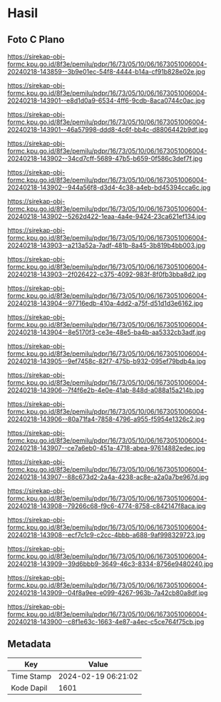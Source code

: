 # Hasil

## Foto C Plano

https://sirekap-obj-formc.kpu.go.id/8f3e/pemilu/pdpr/16/73/05/10/06/1673051006004-20240218-143859--3b9e01ec-54f8-4444-b14a-cf91b828e02e.jpg

https://sirekap-obj-formc.kpu.go.id/8f3e/pemilu/pdpr/16/73/05/10/06/1673051006004-20240218-143901--e8d1d0a9-6534-4ff6-9cdb-8aca0744c0ac.jpg

https://sirekap-obj-formc.kpu.go.id/8f3e/pemilu/pdpr/16/73/05/10/06/1673051006004-20240218-143901--46a57998-ddd8-4c6f-bb4c-d8806442b9df.jpg

https://sirekap-obj-formc.kpu.go.id/8f3e/pemilu/pdpr/16/73/05/10/06/1673051006004-20240218-143902--34cd7cff-5689-47b5-b659-0f586c3def7f.jpg

https://sirekap-obj-formc.kpu.go.id/8f3e/pemilu/pdpr/16/73/05/10/06/1673051006004-20240218-143902--944a56f8-d3d4-4c38-a4eb-bd45394cca6c.jpg

https://sirekap-obj-formc.kpu.go.id/8f3e/pemilu/pdpr/16/73/05/10/06/1673051006004-20240218-143902--5262d422-1eaa-4a4e-9424-23ca621ef134.jpg

https://sirekap-obj-formc.kpu.go.id/8f3e/pemilu/pdpr/16/73/05/10/06/1673051006004-20240218-143903--a213a52a-7adf-481b-8a45-3b819b4bb003.jpg

https://sirekap-obj-formc.kpu.go.id/8f3e/pemilu/pdpr/16/73/05/10/06/1673051006004-20240218-143903--2f026422-c375-4092-983f-8f0fb3bba8d2.jpg

https://sirekap-obj-formc.kpu.go.id/8f3e/pemilu/pdpr/16/73/05/10/06/1673051006004-20240218-143904--97716edb-410a-4dd2-a75f-d51d1d3e6162.jpg

https://sirekap-obj-formc.kpu.go.id/8f3e/pemilu/pdpr/16/73/05/10/06/1673051006004-20240218-143904--8e5170f3-ce3e-48e5-ba4b-aa5332cb3adf.jpg

https://sirekap-obj-formc.kpu.go.id/8f3e/pemilu/pdpr/16/73/05/10/06/1673051006004-20240218-143905--9ef7458c-82f7-475b-b932-095ef79bdb4a.jpg

https://sirekap-obj-formc.kpu.go.id/8f3e/pemilu/pdpr/16/73/05/10/06/1673051006004-20240218-143906--7f4f6e2b-4e0e-41ab-848d-a088a15a214b.jpg

https://sirekap-obj-formc.kpu.go.id/8f3e/pemilu/pdpr/16/73/05/10/06/1673051006004-20240218-143906--80a71fa4-7858-4796-a955-f5954e1326c2.jpg

https://sirekap-obj-formc.kpu.go.id/8f3e/pemilu/pdpr/16/73/05/10/06/1673051006004-20240218-143907--ce7a6eb0-451a-4718-abea-97614882edec.jpg

https://sirekap-obj-formc.kpu.go.id/8f3e/pemilu/pdpr/16/73/05/10/06/1673051006004-20240218-143907--88c673d2-2a4a-4238-ac8e-a2a0a7be967d.jpg

https://sirekap-obj-formc.kpu.go.id/8f3e/pemilu/pdpr/16/73/05/10/06/1673051006004-20240218-143908--79266c68-f9c6-4774-8758-c842147f8aca.jpg

https://sirekap-obj-formc.kpu.go.id/8f3e/pemilu/pdpr/16/73/05/10/06/1673051006004-20240218-143908--ecf7c1c9-c2cc-4bbb-a688-9af998329723.jpg

https://sirekap-obj-formc.kpu.go.id/8f3e/pemilu/pdpr/16/73/05/10/06/1673051006004-20240218-143909--39d6bbb9-3649-46c3-8334-8756e9480240.jpg

https://sirekap-obj-formc.kpu.go.id/8f3e/pemilu/pdpr/16/73/05/10/06/1673051006004-20240218-143909--04f8a9ee-e099-4267-963b-7a42cb80a8df.jpg

https://sirekap-obj-formc.kpu.go.id/8f3e/pemilu/pdpr/16/73/05/10/06/1673051006004-20240218-143900--c8f1e63c-1663-4e87-a4ec-c5ce764f75cb.jpg


## Metadata

| Key        | Value               |
| ---------- | ------------------- |
| Time Stamp | 2024-02-19 06:21:02 |
| Kode Dapil | 1601                |



